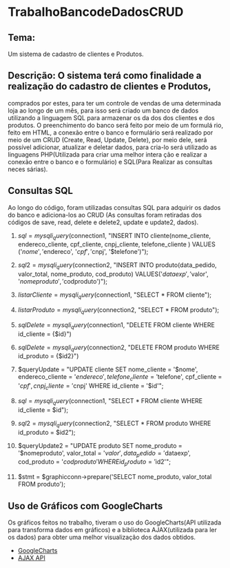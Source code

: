 ﻿# TrabalhoBancodeDadosCRUD

## Tema: 
Um sistema de cadastro de clientes e Produtos.

## Descrição: O sistema terá como finalidade a realização do cadastro de clientes e Produtos,
comprados por estes, para ter um controle de vendas de uma determinada loja ao longo de um 
mês, para isso será criado um banco de dados utilizando a linguagem SQL para armazenar os da
dos dos clientes e dos produtos. O preenchimento do banco será feito por meio de um formulá
rio, feito em HTML, a conexão entre o banco e formulário será realizado por meio de um CRUD
(Create, Read, Update, Delete), por meio dele, será possível adicionar, atualizar e deletar
dados, para cria-lo será utilizado as linguagens PHP(Utilizada para criar uma melhor intera
ção e realizar a conexão entre o banco e o formulário) e SQL(Para Realizar as consultas neces
sárias).
 
## Consultas SQL
Ao longo do código, foram utilizadas consultas SQL para adquirir os dados
do banco e adiciona-los ao CRUD (As consultas foram retiradas dos códigos
de save, read, delete e delete2, update e update2, dados).

1. $sql = mysqli_query($connection1, "INSERT INTO cliente(nome_cliente, endereco_cliente, cpf_cliente, cnpj_cliente, telefone_cliente ) VALUES ('$nome', '$endereco', '$cpf', '$cnpj', '$telefone')");

2. $sql2 = mysqli_query($connection2, "INSERT INTO produto(data_pedido, valor_total, nome_produto, cod_produto) VALUES('$dataexp', '$valor', '$nomeproduto', '$codproduto')");

3. $listarCliente = mysqli_query($connection1, "SELECT * FROM cliente");

4. $listarProduto = mysqli_query($connection2, "SELECT * FROM produto");

5.  $sqlDelete = mysqli_query($connection1, "DELETE FROM cliente WHERE id_cliente = {$id}")

6. $sqlDelete = mysqli_query($connection2, "DELETE FROM produto WHERE id_produto = {$id2}")

7. $queryUpdate = "UPDATE cliente SET nome_cliente = '$nome', endereco_cliente = '$endereco', telefone_cliente = '$telefone', cpf_cliente = '$cpf', cnpj_cliente = '$cnpj' WHERE id_cliente = '$id'";

8. $sql = mysqli_query($connection1, "SELECT * FROM cliente WHERE id_cliente = $id");

9.  $sql2 = mysqli_query($connection2, "SELECT * FROM produto WHERE id_produto = $id2");

10. $queryUpdate2 = "UPDATE produto SET nome_produto = '$nomeproduto', valor_total = '$valor', data_pedido = '$dataexp', cod_produto = '$codproduto' WHERE id_produto = '$id2'";

11. $stmt = $graphicconn->prepare('SELECT nome_produto, valor_total FROM produto');

## Uso de Gráficos com GoogleCharts
Os gráficos feitos no trabalho, tiveram o uso do GoogleCharts(API utilizada para transforma dados em gráficos)
e a biblioteca AJAX(utilizada para ler os dados) para obter uma melhor visualização dos dados obtidos.

- [GoogleCharts](https://developers.google.com/chart)
- [AJAX API](http://ajax.googleapis.com/ajax/libs/jquery/1.9.1/jquery.min.js)
